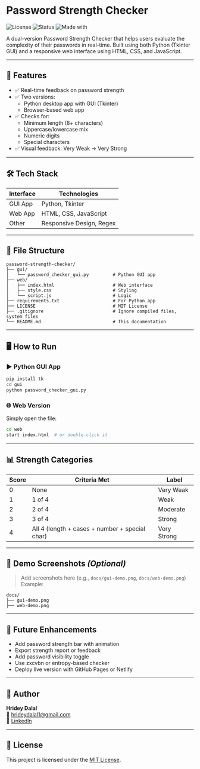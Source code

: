 # Password Strength Checker

![License](https://img.shields.io/badge/License-MIT-blue.svg)
![Status](https://img.shields.io/badge/status-active-brightgreen)
![Made with](https://img.shields.io/badge/Tech-Python%20%7C%20HTML%20%7C%20JavaScript%20%7C%20CSS-orange)

A dual-version Password Strength Checker that helps users evaluate the complexity of their passwords in real-time. Built using both Python (Tkinter GUI) and a responsive web interface using HTML, CSS, and JavaScript.

---

## 🔐 Features

- ✅ Real-time feedback on password strength
- ✅ Two versions:
  - Python desktop app with GUI (Tkinter)
  - Browser-based web app
- ✅ Checks for:
  - Minimum length (8+ characters)
  - Uppercase/lowercase mix
  - Numeric digits
  - Special characters
- ✅ Visual feedback: Very Weak → Very Strong

---

## 🛠️ Tech Stack

| Interface  | Technologies                |
|------------|-----------------------------|
| GUI App    | Python, Tkinter             |
| Web App    | HTML, CSS, JavaScript       |
| Other      | Responsive Design, Regex    |

---

## 📂 File Structure

```
password-strength-checker/
├── gui/
│   └── password_checker_gui.py         # Python GUI app
├── web/
│   ├── index.html                      # Web interface
│   ├── style.css                       # Styling
│   └── script.js                       # Logic
├── requirements.txt                    # For Python app
├── LICENSE                             # MIT License
├── .gitignore                          # Ignore compiled files, system files
└── README.md                           # This documentation
```

---

## 🖥️ How to Run

### ▶ Python GUI App

```bash
pip install tk
cd gui
python password_checker_gui.py
```

### 🌐 Web Version

Simply open the file:

```bash
cd web
start index.html  # or double-click it
```

---

## 📊 Strength Categories

| Score        | Criteria Met                                   | Label         |
|--------------|------------------------------------------------|---------------|
| 0            | None                                            | Very Weak     |
| 1            | 1 of 4                                          | Weak          |
| 2            | 2 of 4                                          | Moderate      |
| 3            | 3 of 4                                          | Strong        |
| 4            | All 4 (length + cases + number + special char) | Very Strong   |

---

## 📸 Demo Screenshots *(Optional)*

> Add screenshots here (e.g., `docs/gui-demo.png`, `docs/web-demo.png`)  
> Example:

```
docs/
├── gui-demo.png
├── web-demo.png
```

---

## 📌 Future Enhancements

- Add password strength bar with animation
- Export strength report or feedback
- Add password visibility toggle
- Use zxcvbn or entropy-based checker
- Deploy live version with GitHub Pages or Netlify

---

## 👤 Author

**Hridey Dalal**  
📧 [hrideydalal1@gmail.com](mailto:hrideydalal1@gmail.com)  
🔗 [LinkedIn](https://www.linkedin.com/in/hridey-/)

---

## 📄 License

This project is licensed under the [MIT License](LICENSE).

